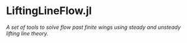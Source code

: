 # LiftingLineFlow.jl

*A set of tools to solve flow past finite wings using steady and unsteady lifting line theory.*
